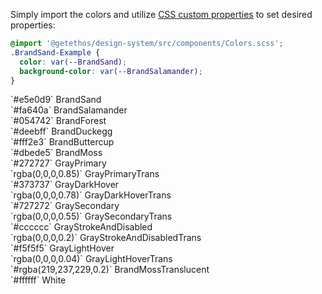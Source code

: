 Simply import the colors and utilize [CSS custom properties](https://developer.mozilla.org/en-US/docs/Web/CSS/Using_CSS_custom_properties) to set desired properties:

```css
@import '@getethos/design-system/src/components/Colors.scss';
.BrandSand-Example {
  color: var(--BrandSand);
  background-color: var(--BrandSalamander);
}
```

<div class="flex-wrap">
  <div class="swatch-brand-BrandSand">
    <span class="Caption Theinhardt Medium500 GrayPrimary">`#e5e0d9`</span>
    <span class="Caption Theinhardt Regular400 GraySecondary">BrandSand</span>
  </div>
  <div class="swatch-brand-BrandSalamander">
    <span class="Caption Theinhardt Medium500 GrayPrimary">`#fa640a`</span>
    <span class="Caption Theinhardt Regular400 GraySecondary">BrandSalamander</span>
  </div>
  <div class="swatch-brand-BrandForest">
    <span class="Caption Theinhardt Medium500 GrayPrimary">`#054742`</span>
    <span class="Caption Theinhardt Regular400 GraySecondary">BrandForest</span>
  </div>
  <div class="swatch-brand-BrandDuckegg">
    <span class="Caption Theinhardt Medium500 GrayPrimary">`#deebff`</span>
    <span class="Caption Theinhardt Regular400 GraySecondary">BrandDuckegg</span>
  </div>
</div>
<div class="flex-wrap">
  <div class="swatch-brand-BrandButtercup">
    <span class="Caption Theinhardt Medium500 GrayPrimary">`#fff2e3`</span>
    <span class="Caption Theinhardt Regular400 GraySecondary">BrandButtercup</span>
  </div>
  <div class="swatch-brand-BrandMoss">
    <span class="Caption Theinhardt Medium500 GrayPrimary">`#dbede5`</span>
    <span class="Caption Theinhardt Regular400 GraySecondary">BrandMoss</span>
  </div>
  <div class="swatch-brand-GrayPrimary">
    <span class="Caption Theinhardt Medium500 White">`#272727`</span>
    <span class="Caption Theinhardt Regular400 White">GrayPrimary</span>
  </div>
  <div class="swatch-brand-GrayPrimaryTranslucent">
    <span class="Caption Theinhardt Medium500 White">`rgba(0,0,0,0.85)`</span>
    <span class="Caption Theinhardt Regular400 White">GrayPrimaryTrans</span>
  </div>
</div>
<div class="flex-wrap">
  <div class="swatch-brand-GrayDarkHover">
    <span class="Caption Theinhardt Medium500 White">`#373737`</span>
    <span class="Caption Theinhardt Regular400 White">GrayDarkHover</span>
  </div>
  <div class="swatch-brand-GrayDarkHoverTranslucent">
    <span class="Caption Theinhardt Medium500 White">`rgba(0,0,0,0.78)`</span>
    <span class="Caption Theinhardt Regular400 White">GrayDarkHoverTrans</span>
  </div>
  <div class="swatch-brand-GraySecondary">
    <span class="Caption Theinhardt Medium500 White">`#727272`</span>
    <span class="Caption Theinhardt Regular400 White">GraySecondary</span>
  </div>
  <div class="swatch-brand-GraySecondaryTranslucent">
    <span class="Caption Theinhardt Medium500 White">`rgba(0,0,0,0.55)`</span>
    <span class="Caption Theinhardt Regular400 White">GraySecondaryTrans</span>
  </div>
</div>
<div class="flex-wrap">
  <div class="swatch-brand-GrayStrokeAndDisabled">
    <span class="Caption Theinhardt Medium500">`#cccccc`</span>
    <span class="Caption Theinhardt Regular400">GrayStrokeAndDisabled</span>
  </div>
  <div class="swatch-brand-GrayStrokeAndDisabledTranslucent">
    <span class="Caption Theinhardt Medium500">`rgba(0,0,0,0.2)`</span>
    <span class="Caption Theinhardt Regular400">GrayStrokeAndDisabledTrans</span>
  </div>
  <div class="swatch-brand-GrayLightHover">
    <span class="Caption Theinhardt Medium500">`#f5f5f5`</span>
    <span class="Caption Theinhardt Regular400">GrayLightHover</span>
  </div>
  <div class="swatch-brand-GrayLightHoverTranslucent">
    <span class="Caption Theinhardt Medium500">`rgba(0,0,0,0.04)`</span>
    <span class="Caption Theinhardt Regular400">GrayLightHoverTrans</span>
  </div>
</div>
<div class="flex-wrap">
  <div class="swatch-brand-BrandMossTranslucent">
    <span class="Caption Theinhardt Medium500">`#rgba(219,237,229,0.2)`</span>
    <span class="Caption Theinhardt Regular400">BrandMossTranslucent</span>
  </div>
  <div class="swatch-brand-White">
    <span class="Caption Theinhardt Medium500">`#ffffff`</span>
    <span class="Caption Theinhardt Regular400">White</span>
  </div>
</div>


